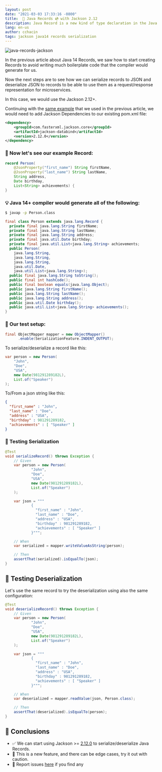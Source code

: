 ```yaml
---
layout: post
date: "2021-03-03 17:33:16 -0800"
title:  💾 Java Records 💿 with Jackson 2.12
description: Java Record is a new kind of type declaration in the Java language. In this article, we are going to see how we can serialize and deserialize records to/from JSON using Jackson 2.12.0.
lang: en-us
author: cchacin
tags: jackson java14 records serialization
---
```


![java-records-jackson](https://carloschac.in/public/images/java-records-jackson.png)

In the previous article about Java 14 Records, we saw how to start creating Records to avoid writing much boilerplate code that the compiler would generate for us.

Now the next steps are to see how we can serialize records to JSON and deserialize JSON to records to be able to use them as a request/response representation for microservices.

In this case, we would use the Jackson 2.12+.

<!-- more -->

Continuing with the [same example](https://carloschac.in/2020/04/17/java-records/) that we used in the previous article, we would need to add Jackson Dependencies to our existing pom.xml file:

```xml
<dependency>
    <groupId>com.fasterxml.jackson.core</groupId>
    <artifactId>jackson-databind</artifactId>
    <version>2.12.0</version>
</dependency>
```

### 💾 Now let's see our example Record:

```java
record Person(
    @JsonProperty("first_name") String firstName,
    @JsonProperty("last_name") String lastName,
    String address,
    Date birthday,
    List<String> achievements) {
}
```

### 💡 Java 14+ compiler would generate all of the following:

```bash
$ javap -p Person.class
```

```java
final class Person extends java.lang.Record {
  private final java.lang.String firstName;
  private final java.lang.String lastName;
  private final java.lang.String address;
  private final java.util.Date birthday;
  private final java.util.List<java.lang.String> achievements;
  public Person(
    java.lang.String,
    java.lang.String,
    java.lang.String,
    java.util.Date,
    java.util.List<java.lang.String>);
  public final java.lang.String toString();
  public final int hashCode();
  public final boolean equals(java.lang.Object);
  public java.lang.String firstName();
  public java.lang.String lastName();
  public java.lang.String address();
  public java.util.Date birthday();
  public java.util.List<java.lang.String> achievements();
}
```

### 🔨 Our test setup:

```java
final ObjectMapper mapper = new ObjectMapper()
      .enable(SerializationFeature.INDENT_OUTPUT);
```

To serialize/deserialize a record like this:

```java
var person = new Person(
    "John",
    "Doe",
    "USA",
    new Date(981291289182L),
    List.of("Speaker")
);
```

To/From a json string like this:

```json
{
  "first_name" : "John",
  "last_name" : "Doe",
  "address" : "USA",
  "birthday" : 981291289182,
  "achievements" : [ "Speaker" ]
}
```

### 💊 Testing Serialization

```java
@Test
void serializeRecord() throws Exception {
    // Given
    var person = new Person(
            "John",
            "Doe",
            "USA",
            new Date(981291289182L),
            List.of("Speaker")
    );

    var json = """
            {
              "first_name" : "John",
              "last_name" : "Doe",
              "address" : "USA",
              "birthday" : 981291289182,
              "achievements" : [ "Speaker" ]
            }""";

    // When
    var serialized = mapper.writeValueAsString(person);

    // Then
    assertThat(serialized).isEqualTo(json);
}
```

## 💊 Testing Deserialization

Let's use the same record to try the deserialization using also the same configuration:

```java
@Test
void deserializeRecord() throws Exception {
    // Given
    var person = new Person(
            "John",
            "Doe",
            "USA",
            new Date(981291289182L),
            List.of("Speaker")
    );

    var json = """
            {
              "first_name" : "John",
              "last_name" : "Doe",
              "address" : "USA",
              "birthday" : 981291289182,
              "achievements" : [ "Speaker" ]
            }""";

    // When
    var deserialized = mapper.readValue(json, Person.class);

    // Then
    assertThat(deserialized).isEqualTo(person);
}
```

## 🔆 Conclusions
- ✅ We can start using Jackson >= [2.12.0](https://github.com/FasterXML/jackson/wiki/Jackson-Release-2.12) to serialize/deserialize Java Records.
- 👷 This is a new feature, and there can be edge cases, try it out with caution.
- 🐞 Report issues [here](https://github.com/FasterXML/jackson-core/issues) if you find any
